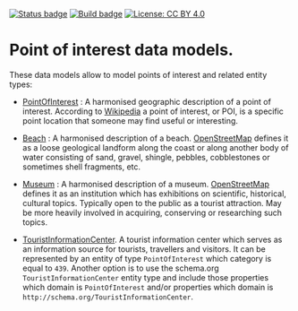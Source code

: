 [![Status badge](https://img.shields.io/badge/status-draft-red.svg)](RELEASE_NOTES)
[![Build badge](https://img.shields.io/travis/smart-data-models/dataModel.PointOfInterest.svg "Travis build status")](https://travis-ci.org/smart-data-models/dataModel.PointOfInterest/)
[![License: CC BY 4.0](https://img.shields.io/badge/License-CC%20BY%204.0-lightgrey.svg)](https://creativecommons.org/licenses/by/4.0/)
# Point of interest data models.

These data models allow to model points of interest and related entity types:

-   [PointOfInterest](./PointOfInterest/doc/spec.md) : A harmonised geographic
    description of a point of interest. According to
    [Wikipedia](https://en.wikipedia.org/wiki/Point_of_interest) a point of
    interest, or POI, is a specific point location that someone may find useful
    or interesting.

-   [Beach](./Beach/doc/spec.md) : A harmonised description of a beach.
    [OpenStreetMap](http://wiki.openstreetmap.org/wiki/Tag:natural%3Dbeach)
    defines it as a loose geological landform along the coast or along another
    body of water consisting of sand, gravel, shingle, pebbles, cobblestones or
    sometimes shell fragments, etc.

-   [Museum](./Museum/doc/spec.md) : A harmonised description of a museum.
    [OpenStreetMap](http://wiki.openstreetmap.org/wiki/Tag:tourism%3Dmuseum)
    defines it as an institution which has exhibitions on scientific,
    historical, cultural topics. Typically open to the public as a tourist
    attraction. May be more heavily involved in acquiring, conserving or
    researching such topics.

-   [TouristInformationCenter](https://schema.org/TouristInformationCenter). A
    tourist information center which serves as an information source for
    tourists, travellers and visitors. It can be represented by an entity of
    type `PointOfInterest` which category is equal to `439`. Another option is
    to use the schema.org `TouristInformationCenter` entity type and include
    those properties which domain is `PointOfInterest` and/or properties which
    domain is `http://schema.org/TouristInformationCenter`.
